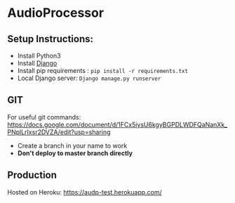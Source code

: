 # AudioProcessor

## Setup Instructions:

 - Install Python3
 - Install [Django](https://docs.djangoproject.com/en/3.0/intro/install/)
- Install pip requirements : `pip install -r requirements.txt`
- Local Django server: `Django manage.py runserver` 

## GIT

For useful git commands:
https://docs.google.com/document/d/1FCx5iysU6kgyBGPDLWDFQaNanXk_PNplLrIxsr2DVZA/edit?usp=sharing

 - Create a branch in your name to work
 - **Don't deploy to master branch directly**

## Production
Hosted on Heroku:  https://audp-test.herokuapp.com/
